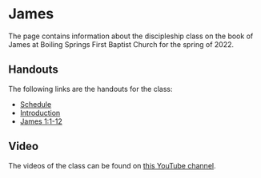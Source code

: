 # James

The page contains information about the discipleship class on the book of James at Boiling Springs First Baptist Church for the spring of 2022.

## Handouts

The following links are the handouts for the class:

* [Schedule](Schedule.pdf)
* [Introduction](Introduction.pdf)
* [James 1:1-12](James-1-2-12.pdf)

## Video

The videos of the class can be found on [this YouTube channel](https://www.youtube.com/channel/UCjZQO8kd_0ksKya2PGQ39ow/videos).
